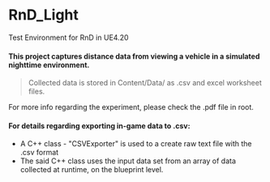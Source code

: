 # RnD_Light
Test Environment for RnD in UE4.20

#### This project captures distance data from viewing a vehicle in a simulated nighttime environment.
> Collected data is stored in Content/Data/ as .csv and excel worksheet files.

For more info regarding the experiment, please check the .pdf file in root.

#### For details regarding exporting in-game data to .csv:
- A C++ class - "CSVExporter" is used to a create raw text file with the .csv format 
- The said C++ class uses the input data set from an array of data collected at runtime, on the blueprint level.
